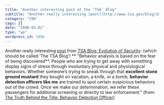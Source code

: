 ```yaml
---
title: "Another interesting post at the ‘TSA’ Blog"
subtitle: "Another really interesting [post](http://www.tsa.gov/blog/2008/02/truth-behind-title-behavior-detect..."
category: "298"
tags: []
date: "2008-03-02"
type: "wp"
wordpress_id: 1098
---
```

Another really interesting [post](http://www.tsa.gov/blog/2008/02/truth-behind-title-behavior-detection.html) from [TSA Blog: Evolution of Security](http://www.tsa.gov/blog/index.shtm): (which should be called ‘The TSA Blog’! 
**
 "Behavior analysis is based on the fear of being discovered**. People who are trying to get away with something display signs of stress through involuntary physical and physiological behaviors. Whether someone’s trying to sneak through that **excellent stone ground mustard** they bought on vacation, a knife, or a bomb, **behavior detection officers like me** are trained to spot certain suspicious behaviors out of the crowd. Once we make our determination, we refer these passengers for additional screening or directly to law enforcement." 
 (from: [The Truth Behind the Title: Behavior Detection Officer](http://www.tsa.gov/blog/2008/02/truth-behind-title-behavior-detection.html))